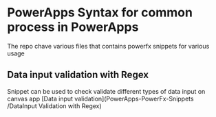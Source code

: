# PowerApps Syntax for common process in PowerApps </br>
The repo chave various files that contains powerfx snippets for various usage 

## Data input validation with Regex
Snippet can be used to check validate different types of data input on canvas app
[Data input validation](PowerApps-PowerFx-Snippets
/DataInput Validation with Regex)
